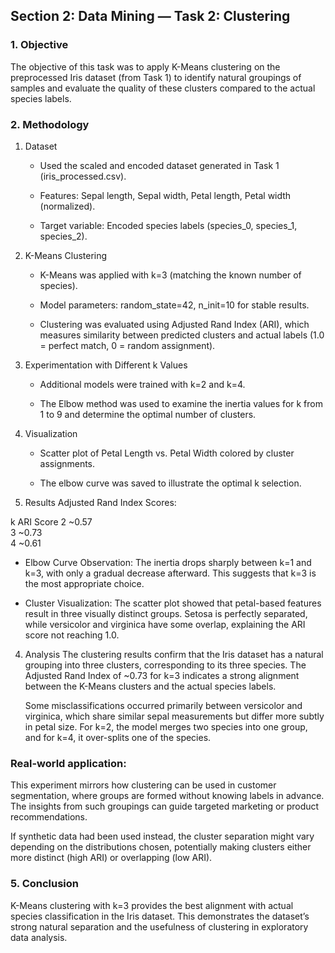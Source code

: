 ## Section 2: Data Mining — Task 2: Clustering

### 1. Objective

The objective of this task was to apply K-Means clustering on the preprocessed Iris dataset (from Task 1) to identify natural groupings of samples and evaluate the quality of these clusters compared to the actual species labels.

### 2. Methodology

1. Dataset

    - Used the scaled and encoded dataset generated in Task 1 (iris_processed.csv).

    - Features: Sepal length, Sepal width, Petal length, Petal width (normalized).

    - Target variable: Encoded species labels (species_0, species_1, species_2).

2. K-Means Clustering

    - K-Means was applied with k=3 (matching the known number of species).

    - Model parameters: random_state=42, n_init=10 for stable results.

    - Clustering was evaluated using Adjusted Rand Index (ARI), which measures similarity between predicted clusters and actual labels (1.0 = perfect match, 0 = random assignment).

3. Experimentation with Different k Values

    - Additional models were trained with k=2 and k=4.

    - The Elbow method was used to examine the inertia values for k from 1 to 9 and determine the optimal number of clusters.

4. Visualization

    - Scatter plot of Petal Length vs. Petal Width colored by cluster assignments.

    - The elbow curve was saved to illustrate the optimal k selection.

3. Results
Adjusted Rand Index Scores:

k	ARI Score
2	~0.57    
3	~0.73   
4	~0.61   
 


- Elbow Curve Observation:
    The inertia drops sharply between k=1 and k=3, with only a gradual decrease afterward. This suggests that k=3 is the most appropriate choice.

- Cluster Visualization:
The scatter plot showed that petal-based features result in three visually distinct groups. Setosa is perfectly separated, while versicolor and virginica have some overlap, explaining the ARI score not reaching 1.0.

4. Analysis
    The clustering results confirm that the Iris dataset has a natural grouping into three clusters, corresponding to its three species. The Adjusted Rand Index of ~0.73 for k=3 indicates a strong alignment between the K-Means clusters and the actual species labels.

    Some misclassifications occurred primarily between versicolor and virginica, which share similar sepal measurements but differ more subtly in petal size.
    For k=2, the model merges two species into one group, and for k=4, it over-splits one of the species.

### Real-world application:
This experiment mirrors how clustering can be used in customer segmentation, where groups are formed without knowing labels in advance. The insights from such groupings can guide targeted marketing or product recommendations.

If synthetic data had been used instead, the cluster separation might vary depending on the distributions chosen, potentially making clusters either more distinct (high ARI) or overlapping (low ARI).

### 5. Conclusion
K-Means clustering with k=3 provides the best alignment with actual species classification in the Iris dataset. This demonstrates the dataset’s strong natural separation and the usefulness of clustering in exploratory data analysis.